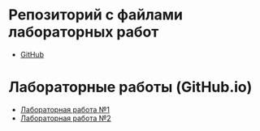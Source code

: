 # Репозиторий с файлами лабораторных работ
- [GitHub](https://github.com/uh-well-niko/Web-labs-pages.git)
# Лабораторные работы (GitHub.io)
- [Лабораторная работа №1](https://uh-well-niko.github.io/Web-labs-pages/lab_1/)
- [Лабораторная работа №2](https://uh-well-niko.github.io/Web-labs-pages/lab_2/)